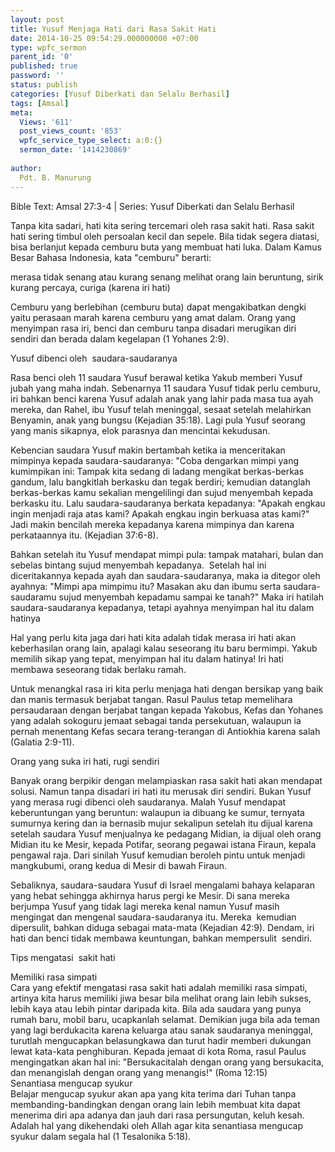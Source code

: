```yaml
---
layout: post
title: Yusuf Menjaga Hati dari Rasa Sakit Hati
date: 2014-10-25 09:54:29.000000000 +07:00
type: wpfc_sermon
parent_id: '0'
published: true
password: ''
status: publish
categories: [Yusuf Diberkati dan Selalu Berhasil]
tags: [Amsal]
meta:
  Views: '611'
  post_views_count: '853'
  wpfc_service_type_select: a:0:{}
  sermon_date: '1414230869'
  
author:
  Pdt. B. Manurung
---
```

<p>Bible Text: Amsal 27:3-4 | Series: Yusuf Diberkati dan Selalu Berhasil</p>
<p>Tanpa kita sadari, hati kita sering tercemari oleh rasa sakit hati. Rasa sakit hati sering timbul oleh persoalan kecil dan sepele. Bila tidak segera diatasi, bisa berlanjut kepada cemburu buta yang membuat hati luka. Dalam Kamus Besar Bahasa Indonesia, kata "cemburu" berarti:</p>
<p>	merasa tidak senang atau kurang senang melihat orang lain beruntung, sirik<br />
	kurang percaya, curiga (karena iri hati)</p>
<p>Cemburu yang berlebihan (cemburu buta) dapat mengakibatkan dengki yaitu perasaan marah karena cemburu yang amat dalam. Orang yang menyimpan rasa iri, benci dan cemburu tanpa disadari merugikan diri sendiri dan berada dalam kegelapan (1 Yohanes 2:9).</p>
<p>Yusuf dibenci oleh  saudara-saudaranya</p>
<p>Rasa benci oleh 11 saudara Yusuf berawal ketika Yakub memberi Yusuf jubah yang maha indah. Sebenarnya 11 saudara Yusuf tidak perlu cemburu, iri bahkan benci karena Yusuf adalah anak yang lahir pada masa tua ayah mereka, dan Rahel, ibu Yusuf telah meninggal, sesaat setelah melahirkan Benyamin, anak yang bungsu (Kejadian 35:18). Lagi pula Yusuf seorang yang manis sikapnya, elok parasnya dan mencintai kekudusan.</p>
<p>Kebencian saudara Yusuf makin bertambah ketika ia menceritakan mimpinya kepada saudara-saudaranya: "Coba dengarkan mimpi yang kumimpikan ini: Tampak kita sedang di ladang mengikat berkas-berkas gandum, lalu bangkitlah berkasku dan tegak berdiri; kemudian datanglah berkas-berkas kamu sekalian mengelilingi dan sujud menyembah kepada berkasku itu. Lalu saudara-saudaranya berkata kepadanya: "Apakah engkau ingin menjadi raja atas kami? Apakah engkau ingin berkuasa atas kami?" Jadi makin bencilah mereka kepadanya karena mimpinya dan karena perkataannya itu. (Kejadian 37:6-8).</p>
<p>Bahkan setelah itu Yusuf mendapat mimpi pula: tampak matahari, bulan dan sebelas bintang sujud menyembah kepadanya.  Setelah hal ini diceritakannya kepada ayah dan saudara-saudaranya, maka ia ditegor oleh ayahnya: "Mimpi apa mimpimu itu? Masakan aku dan ibumu serta saudara-saudaramu sujud menyembah kepadamu sampai ke tanah?" Maka iri hatilah saudara-saudaranya kepadanya, tetapi ayahnya menyimpan hal itu dalam hatinya</p>
<p>Hal yang perlu kita jaga dari hati kita adalah tidak merasa iri hati akan keberhasilan orang lain, apalagi kalau seseorang itu baru bermimpi. Yakub memilih sikap yang tepat, menyimpan hal itu dalam hatinya! Iri hati membawa seseorang tidak berlaku ramah.</p>
<p>Untuk menangkal rasa iri kita perlu menjaga hati dengan bersikap yang baik dan manis termasuk berjabat tangan. Rasul Paulus tetap memelihara persaudaraan dengan berjabat tangan kepada Yakobus, Kefas dan Yohanes yang adalah sokoguru jemaat sebagai tanda persekutuan, walaupun ia pernah menentang Kefas secara terang-terangan di Antiokhia karena salah (Galatia 2:9-11).</p>
<p>Orang yang suka iri hati, rugi sendiri</p>
<p>Banyak orang berpikir dengan melampiaskan rasa sakit hati akan mendapat solusi. Namun tanpa disadari iri hati itu merusak diri sendiri. Bukan Yusuf yang merasa rugi dibenci oleh saudaranya. Malah Yusuf mendapat keberuntungan yang beruntun: walaupun ia dibuang ke sumur, ternyata sumurnya kering dan ia bernasib mujur sekalipun setelah itu dijual karena setelah saudara Yusuf menjualnya ke pedagang Midian, ia dijual oleh orang Midian itu ke Mesir, kepada Potifar, seorang pegawai istana Firaun, kepala pengawal raja. Dari sinilah Yusuf kemudian beroleh pintu untuk menjadi mangkubumi, orang kedua di Mesir di bawah Firaun.</p>
<p>Sebaliknya, saudara-saudara Yusuf di Israel mengalami bahaya kelaparan yang hebat sehingga akhirnya harus pergi ke Mesir. Di sana mereka berjumpa Yusuf yang tidak lagi mereka kenal namun Yusuf masih mengingat dan mengenal saudara-saudaranya itu. Mereka  kemudian dipersulit, bahkan diduga sebagai mata-mata (Kejadian 42:9). Dendam, iri hati dan benci tidak membawa keuntungan, bahkan mempersulit  sendiri.</p>
<p>Tips mengatasi  sakit hati</p>
<p>	Memiliki rasa simpati<br />
Cara yang efektif mengatasi rasa sakit hati adalah memiliki rasa simpati, artinya kita harus memiliki jiwa besar bila melihat orang lain lebih sukses, lebih kaya atau lebih pintar daripada kita. Bila ada saudara yang punya rumah baru, mobil baru, ucapkanlah selamat. Demikian juga bila ada teman yang lagi berdukacita karena keluarga atau sanak saudaranya meninggal, turutlah mengucapkan belasungkawa dan turut hadir memberi dukungan lewat kata-kata penghiburan. Kepada jemaat di kota Roma, rasul Paulus mengingatkan akan hal ini: "Bersukacitalah dengan orang yang bersukacita, dan menangislah dengan orang yang menangis!" (Roma 12:15)<br />
	Senantiasa mengucap syukur<br />
Belajar mengucap syukur akan apa yang kita terima dari Tuhan tanpa membanding-bandingkan dengan orang lain lebih membuat kita dapat menerima diri apa adanya dan jauh dari rasa persungutan, keluh kesah.  Adalah hal yang dikehendaki oleh Allah agar kita senantiasa mengucap syukur dalam segala hal (1 Tesalonika 5:18).</p>
